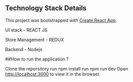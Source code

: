 ## Technology Stack Details

This project was bootstrapped with [Create React App](https://github.com/facebook/create-react-app).

UI stack - REACT JS

Store Management - REDUX

Backend - Nodejs

##How to run the application ?

Clone the reporsitory
run npm install 
run npm run dev
Open [http://localhost:3000](http://localhost:3000) to view it in the browser.

